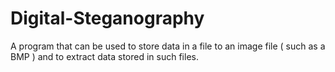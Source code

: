 # Digital-Steganography
A program that can be used to store data in a file to an image file ( such as a BMP ) and to extract data stored in such files.
